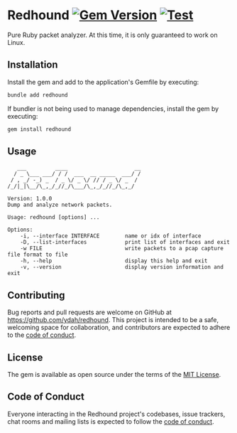# Redhound [![Gem Version](https://badge.fury.io/rb/redhound.svg)](https://badge.fury.io/rb/redhound) [![Test](https://github.com/ydah/redhound/actions/workflows/main.yml/badge.svg)](https://github.com/ydah/redhound/actions/workflows/main.yml)

Pure Ruby packet analyzer.
At this time, it is only guaranteed to work on Linux.

## Installation

Install the gem and add to the application's Gemfile by executing:

```bash
bundle add redhound
```

If bundler is not being used to manage dependencies, install the gem by executing:

```bash
gem install redhound
```

## Usage

```command
   ___         ____                     __
  / _ \___ ___/ / /  ___  __ _____  ___/ /
 / , _/ -_) _  / _ \/ _ \/ // / _ \/ _  /
/_/|_|\__/\_,_/_//_/\___/\_,_/_//_/\_,_/

Version: 1.0.0
Dump and analyze network packets.

Usage: redhound [options] ...

Options:
    -i, --interface INTERFACE        name or idx of interface
    -D, --list-interfaces            print list of interfaces and exit
    -w FILE                          write packets to a pcap capture file format to file
    -h, --help                       display this help and exit
    -v, --version                    display version information and exit
```

## Contributing

Bug reports and pull requests are welcome on GitHub at https://github.com/ydah/redhound. This project is intended to be a safe, welcoming space for collaboration, and contributors are expected to adhere to the [code of conduct](https://github.com/ydah/redhound/blob/main/CODE_OF_CONDUCT.md).

## License

The gem is available as open source under the terms of the [MIT License](https://opensource.org/licenses/MIT).

## Code of Conduct

Everyone interacting in the Redhound project's codebases, issue trackers, chat rooms and mailing lists is expected to follow the [code of conduct](https://github.com/ydah/redhound/blob/main/CODE_OF_CONDUCT.md).

